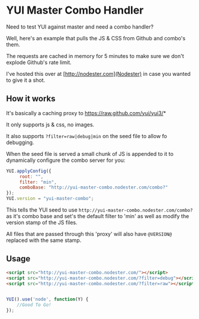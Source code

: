 YUI Master Combo Handler
========================

Need to test YUI against master and need a combo handler?

Well, here's an example that pulls the JS &amp; CSS from Github and combo's them.

The requests are cached in memory for 5 minutes to make sure we don't explode Github's rate limit.

I've hosted this over at [http://nodester.com](Nodester) in case you wanted to give it a shot.

How it works
------------

It's basically a caching proxy to https://raw.github.com/yui/yui3/*

It only supports js &amp; css, no images.

It also supports `?filter=raw|debug|min` on the seed file to allow fo debugging.

When the seed file is served a small chunk of JS is appended to it to dynamically configure
the combo server for you:

```javascript
YUI.applyConfig({
     root: "",
     filter: "min",
     comboBase: "http://yui-master-combo.nodester.com/combo?"
});
YUI.version = "yui-master-combo";
```

This tells the YUI seed to use `http://yui-master-combo.nodester.com/combo?` as it's combo base
and set's the default filter to 'min' as well as modify the version stamp of the JS files.

All files that are passed through this 'proxy' will also have `@VERSION@` replaced with the same stamp.

Usage
-----

```html
<script src="http://yui-master-combo.nodester.com/"></script>
<script src="http://yui-master-combo.nodester.com/?filter=debug"></script>
<script src="http://yui-master-combo.nodester.com/?filter=raw"></script>
```

```javascript

YUI().use('node', function(Y) {
    //Good To Go!
});
```

